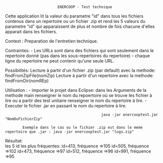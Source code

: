 

							ENERCOOP - Test technique


Cette application lit la valeur du parametre "id" dans tous les fichiers contenus dans un repertoire ou un fichier .zip
et rend les 5 valeurs du parametre "id" qui apparaissent de plus et nombre de fois chacune d'elles apparait dans les fichiers.


Context : Preparation de l'entretien technique.


Contraintes: 
			- Les URLs sont dans des fichiers qui sont seulement dans le repertoire donné (pas dans les sous-repertoires du repertoire)
			- chaque ligne du repertoire ne peut contenir qu'une seule URL.
			
Possibilités:
			Lecture à partir d'un fichier .zip (par default) avec la methode: findFromZipFile(nomZip)
			Lecture à partir d'un repertoire avec la methode: findFromDir(nomREp)
			
Utilisation : 
			- importer le projet dans Eclipse: dans les Arguments de la methode main renseigner le nom du repoertoire où se trouve les fichier à lire
			     ou a partir des test unitaire renseigner le nom du repertoire à lire.
			- Executer le fichier .jar en passant le nom du repertoire à lire.
										
												java -jar enercooptest.jar "NomDuFichierZip"	
			                           
			Exemple dans le cas ou le fichier .zip est dans le meme repertoire que .jar : java -jar enercooptest.jar "logs.zip" 
			                         
			                         
			                         

Résultat:  
		les 5 id les plus fréquentes:
		                              	id=413, fréquence =>105
										id=505, fréquence =>102
										id=473, fréquence =>97
										id=512, fréquence =>96
										id=991, fréquence =>95
